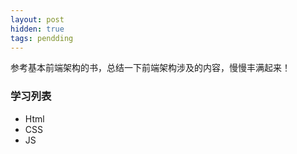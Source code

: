 ```yaml
---
layout: post
hidden: true
tags: pendding
---
```


参考基本前端架构的书，总结一下前端架构涉及的内容，慢慢丰满起来！  

### 学习列表
- Html
- CSS
- JS



